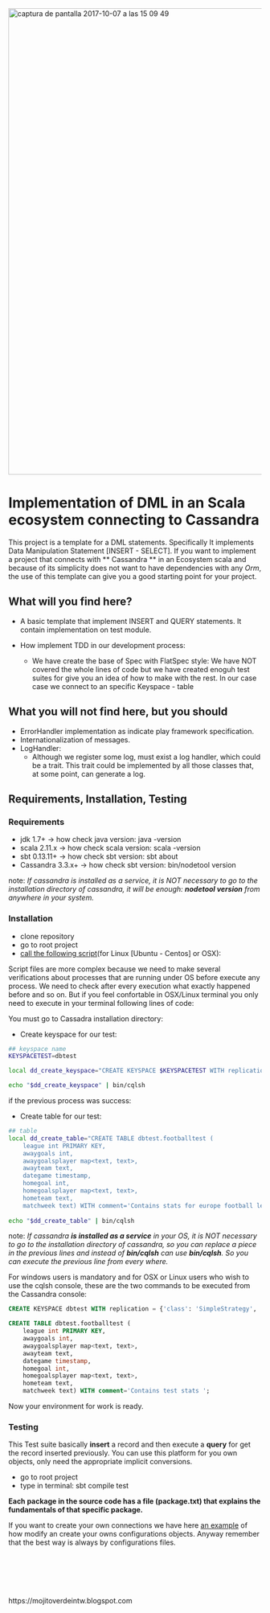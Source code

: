 <img width="928" alt="captura de pantalla 2017-10-07 a las 15 09 49" src="https://user-images.githubusercontent.com/8100363/31313078-665da9a6-abcf-11e7-9266-932880ea6ed2.png">


# Implementation of DML in an Scala ecosystem connecting to Cassandra #

This project is a template for a DML statements. Specifically It implements Data Manipulation Statement \[INSERT - SELECT]. If you want to implement a project that connects with ** Cassandra ** in an Ecosystem scala and because of its simplicity does not want to have dependencies with any *Orm*, the use of this template can give you a good starting point for your project.

## What will you find here? ##

* A basic template that implement INSERT and QUERY statements. It contain implementation on test module.
    
* How implement TDD in our development process:
    * We have create the base of Spec with FlatSpec style: We have NOT covered the whole lines of code but we have created enoguh test suites for give you an idea of how to make with the rest. In our case case we connect to an specific Keyspace - table  
    
## What you will not find here, but you should ##

* ErrorHandler implementation as indicate play framework specification. 
* Internationalization of messages.
* LogHandler: 
    * Although we register some log, must exist a log handler, which could be a trait. This trait could be implemented by all those classes that, at some point, can generate a log.
   
## Requirements, Installation, Testing ##

### Requirements ###

* jdk 1.7+ -> how check java version: java -version
* scala 2.11.x -> how check scala version: scala -version
* sbt 0.13.11+ -> how check sbt version: sbt about
* Cassandra 3.3.x+ -> how check sbt version: bin/nodetool version 

note: *If cassandra is installed as a service, it is NOT necessary to go to the installation directory of cassandra, it will be enough: **nodetool version** from anywhere in your system.*

### Installation ###

* clone repository
* go to root project
* [call the following script](https://github.com/ldipotetjob/scalacassandra/blob/master/scripts/initializingkeyspace.sh)(for Linux \[Ubuntu - Centos] or OSX):

Script files are more complex because we need to make several verifications about processes that are running under OS before execute any process. We need to check after every execution what exactly happened before and so on. But if you feel confortable in OSX/Linux terminal you only need to execute in your terminal following lines of code: 

You must go to Cassadra installation directory: 

* Create keyspace for our test:

```bash
## keyspace name
KEYSPACETEST=dbtest 

local dd_create_keyspace="CREATE KEYSPACE $KEYSPACETEST WITH replication = {'class': 'SimpleStrategy', 'replication_factor' : 1};" 

echo "$dd_create_keyspace" | bin/cqlsh
```

if the previous process was success:

* Create table for our test:

```bash
## table 
local dd_create_table="CREATE TABLE dbtest.footballtest (
    league int PRIMARY KEY,
    awaygoals int,
    awaygoalsplayer map<text, text>,
    awayteam text,
    dategame timestamp,
    homegoal int,
    homegoalsplayer map<text, text>,
    hometeam text,
    matchweek text) WITH comment='Contains stats for europe football leagues';"
    
echo "$dd_create_table" | bin/cqlsh    
```
note: *If cassandra **is installed as a service** in your OS, it is NOT necessary to go to the installation directory of cassandra, so you can replace a piece in the previous lines and instead of **bin/cqlsh** can use **bin/cqlsh**. So you can execute the previous line from every where.*

For windows users is mandatory and for OSX or Linux users who wish to use the cqlsh console, these are the two commands to be executed from the Cassandra console:

```sql
CREATE KEYSPACE dbtest WITH replication = {'class': 'SimpleStrategy', 'replication_factor' : 1};

CREATE TABLE dbtest.footballtest (
    league int PRIMARY KEY,
    awaygoals int,
    awaygoalsplayer map<text, text>,
    awayteam text,
    dategame timestamp,
    homegoal int,
    homegoalsplayer map<text, text>,
    hometeam text,
    matchweek text) WITH comment='Contains test stats ';
```
Now your environment for work is ready.

### Testing ###

This Test suite basically **insert** a record and then execute a **query** for get the record inserted previously. You can use this platform for you own objects, only need the appropriate implicit conversions.

* go to root project
* type in terminal: sbt compile test

**Each package in the source code has a file (package.txt) that explains the fundamentals of that specific package.**  


If you want to create your own connections we have here [an example](https://github.com/ldipotetjob/scalacassandra/blob/develop/modules/cassandra/src/main/scala/com/ldg/dbconnection/RecipesConnection.scala) of how modify an create your owns configurations objects. Anyway remember that the best way is always by configurations files.

<br>
<br>
<br>
<br>
<br>
https://mojitoverdeintw.blogspot.com 
